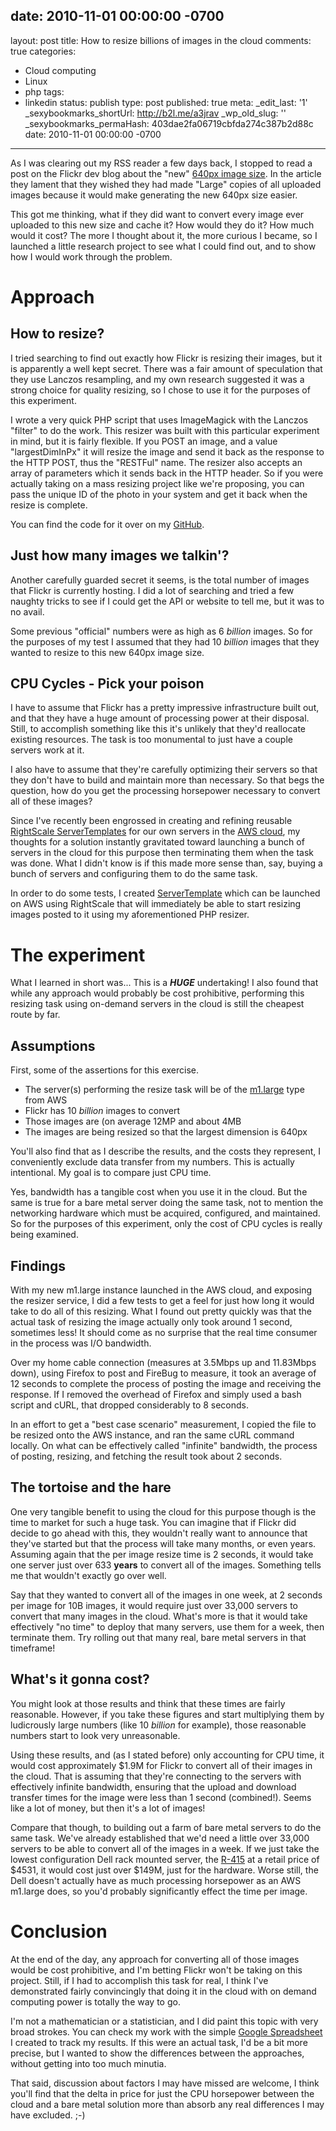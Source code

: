date: 2010-11-01 00:00:00 -0700
---
layout: post
title: How to resize billions of images in the cloud
comments: true
categories:
- Cloud computing
- Linux
- php
tags:
- linkedin
status: publish
type: post
published: true
meta:
  _edit_last: '1'
  _sexybookmarks_shortUrl: http://b2l.me/a3jrav
  _wp_old_slug: ''
  _sexybookmarks_permaHash: 403dae2fa06719cbfda274c387b2d88c
date: 2010-11-01 00:00:00 -0700
---
As I was clearing out my RSS reader a few days back, I stopped to read a post on the Flickr dev blog about the "new" <a href="http://code.flickr.com/blog/2010/10/26/the-not-so-new-image-size-medium-640/">640px image size</a>.  In the article they lament that they wished they had made "Large" copies of all uploaded images because it would make generating the new 640px size easier.

This got me thinking, what if they did want to convert every image ever uploaded to this new size and cache it?  How would they do it? How much would it cost?  The more I thought about it, the more curious I became, so I launched a little research project to see what I could find out, and to show how I would work through the problem.
<h1>Approach</h1>
<h2>How to resize?</h2>
I tried searching to find out exactly how Flickr is resizing their images, but it is apparently a well kept secret.  There was a fair amount of speculation that they use Lanczos resampling, and my own research suggested it was a strong choice for quality resizing, so I chose to use it for the purposes of this experiment.

I wrote a very quick PHP script that uses ImageMagick with the Lanczos "filter" to do the work.  This resizer was built with this particular experiment in mind, but it is fairly flexible.  If you POST an image, and a value "largestDimInPx" it will resize the image and send it back as the response to the HTTP POST, thus the "RESTFul" name.  The resizer also accepts an array of parameters which it sends back in the HTTP header.  So if you were actually taking on a mass resizing project like we're proposing, you can pass the unique ID of the photo in your system and get it back when the resize is complete.

You can find the code for it over on my <a href="http://github.com/rgeyer/RESTful-PHP-Resizer">GitHub</a>.

<h2>Just how many images we talkin'?</h2>
Another carefully guarded secret it seems, is the total number of images that Flickr is currently hosting.  I did a lot of searching and tried a few naughty tricks to see if I could get the API or website to tell me, but it was to no avail.

Some previous "official" numbers were as high as 6 <em>billion</em> images.  So for the purposes of my test I assumed that they had 10 <em>billion</em> images that they wanted to resize to this new 640px image size.

<h2>CPU Cycles - Pick your poison</h2>
I have to assume that Flickr has a pretty impressive infrastructure built out, and that they have a huge amount of processing power at their disposal.  Still, to accomplish something like this it's unlikely that they'd reallocate existing resources.  The task is too monumental to just have a couple servers work at it.

I also have to assume that they're carefully optimizing their servers so that they don't have to build and maintain more than necessary.  So that begs the question, how do you get the processing horsepower necessary to convert all of these images?

Since I've recently been engrossed in creating and refining reusable <a href="http://www.rightscale.com/library/">RightScale ServerTemplates<a /> for our own servers in the </a><a href="http://aws.amazon.com/">AWS cloud</a>, my thoughts for a solution instantly gravitated toward launching a bunch of servers in the cloud for this purpose then terminating them when the task was done.  What I didn't know is if this made more sense than, say, buying a bunch of servers and configuring them to do the same task.

In order to do some tests, I created <a href="">ServerTemplate</a> which can be launched on AWS using RightScale that will immediately be able to start resizing images posted to it using my aforementioned PHP resizer.

<h1>The experiment</h1>
What I learned in short was...  This is a <strong><em>HUGE</em></strong> undertaking!  I also found that while any approach would probably be cost prohibitive, performing this resizing task using on-demand servers in the cloud is still the cheapest route by far.

<h2>Assumptions</h2>
First, some of the assertions for this exercise.

<ul>
  <li>The server(s) performing the resize task will be of the <a href="http://aws.amazon.com/ec2/instance-types/">m1.large</a> type from AWS</li>
  <li>Flickr has 10 <em>billion</em> images to convert</li>
  <li>Those images are (on average 12MP and about 4MB</li>
  <li>The images are being resized so that the largest dimension is 640px</li>
</ul>

You'll also find that as I describe the results, and the costs they represent, I conveniently exclude data transfer from my numbers.  This is actually intentional.  My goal is to compare just CPU time.

Yes, bandwidth has a tangible cost when you use it in the cloud.  But the same is true for a bare metal server doing the same task, not to mention the networking hardware which must be acquired, configured, and maintained.  So for the purposes of this experiment, only the cost of CPU cycles is really being examined.

<h2>Findings</h2>
With my new m1.large instance launched in the AWS cloud, and exposing the resizer service, I did a few tests to get a feel for just how long it would take to do all of this resizing.  What I found out pretty quickly was that the actual task of resizing the image actually only took around 1 second, sometimes less!  It should come as no surprise that the real time consumer in the process was I/O bandwidth.

Over my home cable connection (measures at 3.5Mbps up and 11.83Mbps down), using Firefox to post and FireBug to measure, it took an average of 12 seconds to complete the process of posting the image and receiving the response.  If I removed the overhead of Firefox and simply used a bash script and cURL, that dropped considerably to 8 seconds.

In an effort to get a "best case scenario" measurement, I copied the file to be resized onto the AWS instance, and ran the same cURL command locally.  On what can be effectively called "infinite" bandwidth, the process of posting, resizing, and fetching the result took about 2 seconds.

<h2>The tortoise and the hare</h2>
One very tangible benefit to using the cloud for this purpose though is the time to market for such a huge task.  You can imagine that if Flickr did decide to go ahead with this, they wouldn't really want to announce that they've started but that the process will take many months, or even years.  Assuming again that the per image resize time is 2 seconds, it would take one server just over 633 <strong>years</strong> to convert all of the images.  Something tells me that wouldn't exactly go over well.

Say that they wanted to convert all of the images in one week, at 2 seconds per image for 10B images, it would require just over 33,000 servers to convert that many images in the cloud.  What's more is that it would take effectively "no time" to deploy that many servers, use them for a week, then terminate them.  Try rolling out that many real, bare metal servers in that timeframe!

<h2>What's it gonna cost?</h2>
You might look at those results and think that these times are fairly reasonable.  However, if you take these figures and start multiplying them by ludicrously large numbers (like 10 <em>billion</em> for example), those reasonable numbers start to look very unreasonable.

Using these results, and (as I stated before) only accounting for CPU time, it would cost approximately $1.9M for Flickr to convert all of their images in the cloud.  That is assuming that they're connecting to the servers with effectively infinite bandwidth, ensuring that the upload and download transfer times for the image were less than 1 second (combined!).  Seems like a lot of money, but then it's a lot of images!

Compare that though, to building out a farm of bare metal servers to do the same task.  We've already established that we'd need a little over 33,000 servers to be able to convert all of the images in a week.  If we just take the lowest configuration Dell rack mounted server, the <a href="http://configure.us.dell.com/dellstore/config.aspx?c=us&cs=555&l=en&oc=MLB1931&s=biz">R-415</a> at a retail price of $4531, it would cost just over $149M, just for the hardware.  Worse still, the Dell doesn't actually have as much processing horsepower as an AWS m1.large does, so you'd probably significantly effect the time per image.

<h1>Conclusion</h1>
At the end of the day, any approach for converting all of those images would be cost prohibitive, and I'm betting Flickr won't be taking on this project.  Still, if I had to accomplish this task for real, I think I've demonstrated fairly convincingly that doing it in the cloud with on demand computing power is totally the way to go.

I'm not a mathematician or a statistician, and I did paint this topic with very broad strokes.  You can check my work with the simple <a href="https://spreadsheets.google.com/ccc?key=0AroG_EaGJ08tdHM5Z0syaWJBbkZkWnFqN3c2bFZ6OUE&hl=en">Google Spreadsheet</a> I created to track my results.  If this were an actual task, I'd be a bit more precise, but I wanted to show the differences between the approaches, without getting into too much minutia.

That said, discussion about factors I may have missed are welcome, I think you'll find that the delta in price for just the CPU horsepower between the cloud and a bare metal solution more than absorb any real differences I may have excluded.  ;-)
